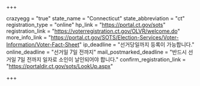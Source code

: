 +++

crazyegg = "true"
state_name = "Connecticut"
state_abbreviation = "ct"
registration_type = "online"
hp_link = "https://portal.ct.gov/sots"
registration_link = "https://voterregistration.ct.gov/OLVR/welcome.do"
more_info_link = "https://portal.ct.gov/SOTS/Election-Services/Voter-Information/Voter-Fact-Sheet"
ip_deadline = "선거당일까지 등록이 가능합니다."
online_deadline = "선거일 7일 전까지"
mail_postmarked_deadline = "반드시 선거일 7일 전까지 일자로 소인이 날인되어야 합니다."
confirm_registration_link = "https://portaldir.ct.gov/sots/LookUp.aspx"

+++